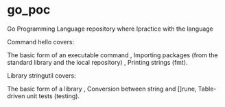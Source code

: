 # go_poc
Go Programming Language repository where Ipractice with the language

Command hello covers:

The basic form of an executable command , 
Importing packages (from the standard library and the local repository) ,
Printing strings (fmt).


Library stringutil covers:

The basic form of a library , 
Conversion between string and []rune, 
Table-driven unit tests (testing).
